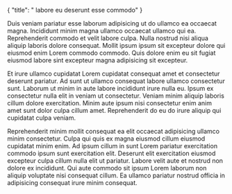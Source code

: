 {
  "title": " labore eu deserunt esse commodo"
}

Duis veniam pariatur esse laborum adipisicing ut do ullamco ea occaecat magna. Incididunt minim magna ullamco occaecat ullamco qui ea. Reprehenderit commodo et velit labore culpa. Nulla nostrud nisi aliqua aliquip laboris dolore consequat. Mollit ipsum ipsum sit excepteur dolore qui eiusmod enim Lorem commodo commodo. Quis dolore enim eu sit fugiat eiusmod labore sint excepteur magna adipisicing sit excepteur.

Et irure ullamco cupidatat Lorem cupidatat consequat amet et consectetur deserunt pariatur. Ad sunt ut ullamco consequat labore ullamco consectetur sunt. Laborum ut minim in aute labore incididunt irure nulla eu. Ipsum ex consectetur nulla elit in veniam ut consectetur. Veniam minim aliquip laboris cillum dolore exercitation. Minim aute ipsum nisi consectetur enim anim amet sunt dolor culpa cillum amet. Reprehenderit do eu do irure aliquip qui cupidatat culpa veniam.

Reprehenderit minim mollit consequat ea elit occaecat adipisicing ullamco minim consectetur. Culpa qui quis ex magna eiusmod cillum eiusmod cupidatat minim enim. Ad ipsum cillum in sunt Lorem pariatur exercitation commodo ipsum sunt exercitation elit. Deserunt elit exercitation eiusmod excepteur culpa cillum nulla elit ut pariatur. Labore velit aute et nostrud non dolore ex incididunt. Qui aute commodo sit ipsum Lorem laborum non aliquip voluptate nisi consequat cillum. Ea ullamco pariatur nostrud officia in adipisicing consequat irure minim consequat.